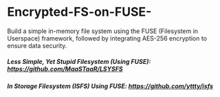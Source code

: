 # Encrypted-FS-on-FUSE-
Build a simple in-memory file system using the FUSE (Filesystem in Userspace) framework, followed by integrating AES-256 encryption to ensure data security.

##### Less Simple, Yet Stupid Filesystem (Using FUSE): https://github.com/MaaSTaaR/LSYSFS
##### In Storage Filesystem (ISFS) Using FUSE: https://github.com/yttty/isfs
